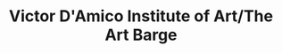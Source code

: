 ---
layout: repo
title: "Victor D'Amico Institute of Art/The Art Barge"
id: 18966
permalink: repos/18966/
---